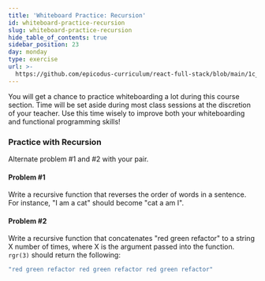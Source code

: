 ```yaml
---
title: 'Whiteboard Practice: Recursion'
id: whiteboard-practice-recursion
slug: whiteboard-practice-recursion
hide_table_of_contents: true
sidebar_position: 23
day: monday
type: exercise
url: >-
  https://github.com/epicodus-curriculum/react-full-stack/blob/main/1c_classwork_whiteboard_recursion_practice.md
---
```


You will get a chance to practice whiteboarding a lot during this course section. Time will be set aside during most class sessions at the discretion of your teacher. Use this time wisely to improve both your whiteboarding and functional programming skills!

### Practice with Recursion

Alternate problem #1 and #2 with your pair.

#### Problem #1

Write a recursive function that reverses the order of words in a sentence. For instance, "I am a cat" should become "cat a am I".

#### Problem #2

Write a recursive function that concatenates "red green refactor" to a string X number of times, where X is the argument passed into the function. `rgr(3)` should return the following:

```javascript
"red green refactor red green refactor red green refactor"
```